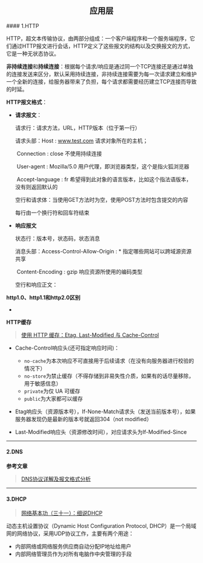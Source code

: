 <h2 align="center">应用层</h2>
#### 1.HTTP

HTTP，超文本传输协议，由两部分组成：一个客户端程序和一个服务端程序，它们通过HTTP报文进行会话，HTTP定义了这些报文的结构以及交换报文的方式，它是一种无状态协议。

**非持续连接**和**持续连接**：根据每个请求/响应是通过同一个TCP连接还是通过单独的连接发送来区分，默认采用持续连接，非持续连接需要为每一次请求建立和维护一个全新的连接，给服务器带来了负担，每个请求都需要经历建立TCP连接而导致的时延。

**HTTP报文格式**：

- **请求报文**：

  请求行：请求方法，URL，HTTP版本（位于第一行）

  请求头部：Host : www.test.com		请求对象所在的主机；

  ​				Connection : close			不使用持续连接

  ​				User-agent : Mozilla/5.0	用户代理，即浏览器类型，这个是指火狐浏览器

  ​				Accept-language : fr			希望得到此对象的语言版本，比如这个指法语版本，没有则返回默认的

  空行和请求体：当使用GET方法时为空，使用POST方法时包含提交的内容

  每行由一个换行符和回车符结束

- **响应报文**

  状态行：版本号，状态码，状态消息
  
  消息头部：Access-Control-Allow-Origin : * 		指定哪些网站可以跨域源资源共享
  
  ​					Content-Encoding : gzip					响应资源所使用的编码类型
  
  空行和响应正文：

**http1.0、http1.1和http2.0区别**

- 

**HTTP缓存**

> [使用 HTTP 缓存：Etag, Last-Modified 与 Cache-Control](https://harttle.land/2017/04/04/using-http-cache.html)

- Cache-Control响应头(还可指定响应时间)：
  - `no-cache`为本次响应不可直接用于后续请求（在没有向服务器进行校验的情况下）
  - `no-store`为禁止缓存（不得存储到非易失性介质，如果有的话尽量移除，用于敏感信息）
  - `private`为仅 UA 可缓存
  - `public`为大家都可以缓存

- Etag响应头（资源版本号），If-None-Match请求头（发送当前版本号），如果服务器发现仍是最新的版本号就返回304（not modified）
- Last-Modified响应头（资源修改时间），对应请求头为If-Modified-Since

***

#### 2.DNS

**参考文章**

> [DNS协议详解及报文格式分析](<https://blog.csdn.net/tianxuhong/article/details/74922454>)

---

#### 3.DHCP

> [网络基本功（三十一）：细说DHCP](https://wizardforcel.gitbooks.io/network-basic/30.html)

动态主机设置协议（Dynamic Host Configuration Protocol, DHCP）是一个局域网的网络协议，采用UDP协议工作，主要有两个用途：

- 内部网络或网络服务供应商自动分配IP地址给用户
- 内部网络管理员作为对所有电脑作中央管理的手段